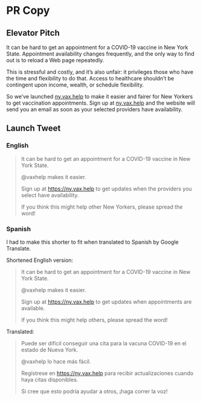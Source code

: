 # PR Copy


## Elevator Pitch

It can be hard to get an appointment for a COVID-19 vaccine in New York State.
Appointment availability changes frequently, and the only way to find out is to reload a Web page repeatedly.

This is stressful and costly, and it’s also unfair: it privileges those who have the time and flexibility to do that.
Access to healthcare shouldn’t be contingent upon income, wealth, or schedule flexibility.

So we’ve launched [ny.vax.help](https://ny.vax/help) to make it easier and fairer for New Yorkers to get vaccination appointments.
Sign up at [ny.vax.help](https://ny.vax/help) and the website will send you an email as soon as your selected providers have availability.


## Launch Tweet

### English

> It can be hard to get an appointment for a COVID-19 vaccine in New York State.
> 
> @vaxhelp makes it easier.
> 
> Sign up at https://ny.vax.help to get updates when the providers you select have availability.
> 
> If you think this might help other New Yorkers, please spread the word!

### Spanish

I had to make this shorter to fit when translated to Spanish by Google Translate.

Shortened English version:

> It can be hard to get an appointment for a COVID-19 vaccine in New York State.
> 
> @vaxhelp makes it easier.
> 
> Sign up at https://ny.vax.help to get updates when appointments are available.
> 
> If you think this might help others, please spread the word!

Translated:

> Puede ser difícil conseguir una cita para la vacuna COVID-19 en el estado de Nueva York.
> 
> @vaxhelp lo hace más fácil.
> 
> Regístrese en https://ny.vax.help para recibir actualizaciones cuando haya citas disponibles.
> 
> Si cree que esto podría ayudar a otros, ¡haga correr la voz!

